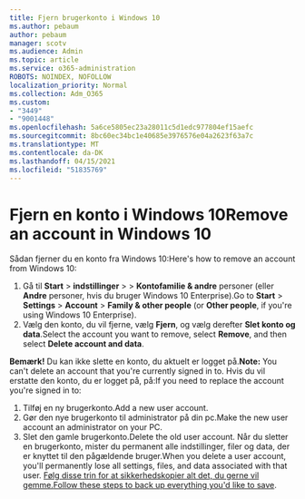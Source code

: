 ```yaml
---
title: Fjern brugerkonto i Windows 10
ms.author: pebaum
author: pebaum
manager: scotv
ms.audience: Admin
ms.topic: article
ms.service: o365-administration
ROBOTS: NOINDEX, NOFOLLOW
localization_priority: Normal
ms.collection: Adm_O365
ms.custom:
- "3449"
- "9001448"
ms.openlocfilehash: 5a6ce5805ec23a28011c5d1edc977804ef15aefc
ms.sourcegitcommit: 8bc60ec34bc1e40685e3976576e04a2623f63a7c
ms.translationtype: MT
ms.contentlocale: da-DK
ms.lasthandoff: 04/15/2021
ms.locfileid: "51835769"
---
```

# <a name="remove-an-account-in-windows-10"></a><span data-ttu-id="52f65-102">Fjern en konto i Windows 10</span><span class="sxs-lookup"><span data-stu-id="52f65-102">Remove an account in Windows 10</span></span>

<span data-ttu-id="52f65-103">Sådan fjerner du en konto fra Windows 10:</span><span class="sxs-lookup"><span data-stu-id="52f65-103">Here's how to remove an account from Windows 10:</span></span>

1. <span data-ttu-id="52f65-104">Gå til **Start**  >  **indstillinger**  >    >  **Kontofamilie & andre** personer (eller **Andre** personer, hvis du bruger Windows 10 Enterprise).</span><span class="sxs-lookup"><span data-stu-id="52f65-104">Go to **Start** > **Settings** > **Account** > **Family & other people** (or **Other people**, if you're using Windows 10 Enterprise).</span></span>
2. <span data-ttu-id="52f65-105">Vælg den konto, du vil fjerne, vælg **Fjern**, og vælg derefter **Slet konto og data**.</span><span class="sxs-lookup"><span data-stu-id="52f65-105">Select the account you want to remove, select **Remove**, and then select **Delete account and data**.</span></span>
 
<span data-ttu-id="52f65-106">**Bemærk!** Du kan ikke slette en konto, du aktuelt er logget på.</span><span class="sxs-lookup"><span data-stu-id="52f65-106">**Note:** You can't delete an account that you're currently signed in to.</span></span>  <span data-ttu-id="52f65-107">Hvis du vil erstatte den konto, du er logget på, på:</span><span class="sxs-lookup"><span data-stu-id="52f65-107">If you need to replace the account you're signed in to:</span></span>

1. <span data-ttu-id="52f65-108">Tilføj en ny brugerkonto.</span><span class="sxs-lookup"><span data-stu-id="52f65-108">Add a new user account.</span></span>
2. <span data-ttu-id="52f65-109">Gør den nye brugerkonto til administrator på din pc.</span><span class="sxs-lookup"><span data-stu-id="52f65-109">Make the new user account an administrator on your PC.</span></span>
3. <span data-ttu-id="52f65-110">Slet den gamle brugerkonto.</span><span class="sxs-lookup"><span data-stu-id="52f65-110">Delete the old user account.</span></span> <span data-ttu-id="52f65-111">Når du sletter en brugerkonto, mister du permanent alle indstillinger, filer og data, der er knyttet til den pågældende bruger.</span><span class="sxs-lookup"><span data-stu-id="52f65-111">When you delete a user account, you'll permanently lose all settings, files, and data associated with that user.</span></span> <span data-ttu-id="52f65-112">[Følg disse trin for at sikkerhedskopier alt det, du gerne vil gemme.](https://support.microsoft.com/help/4027408/windows-10-backup-and-restore)</span><span class="sxs-lookup"><span data-stu-id="52f65-112">[Follow these steps to back up everything you'd like to save](https://support.microsoft.com/help/4027408/windows-10-backup-and-restore).</span></span>